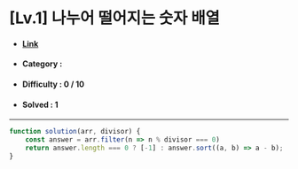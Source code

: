 # [Lv.1] 나누어 떨어지는 숫자 배열 
* #### [Link](https://school.programmers.co.kr/learn/courses/30/lessons/12910)
* #### Category : 
* #### Difficulty : 0 / 10  
* #### Solved : 1

<hr />

```js
function solution(arr, divisor) {
    const answer = arr.filter(n => n % divisor === 0)
    return answer.length === 0 ? [-1] : answer.sort((a, b) => a - b);
}
```